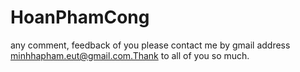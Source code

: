 # HoanPhamCong
any comment, feedback of you please contact me by gmail address minhhapham.eut@gmail.com.Thank to all of you so much.
